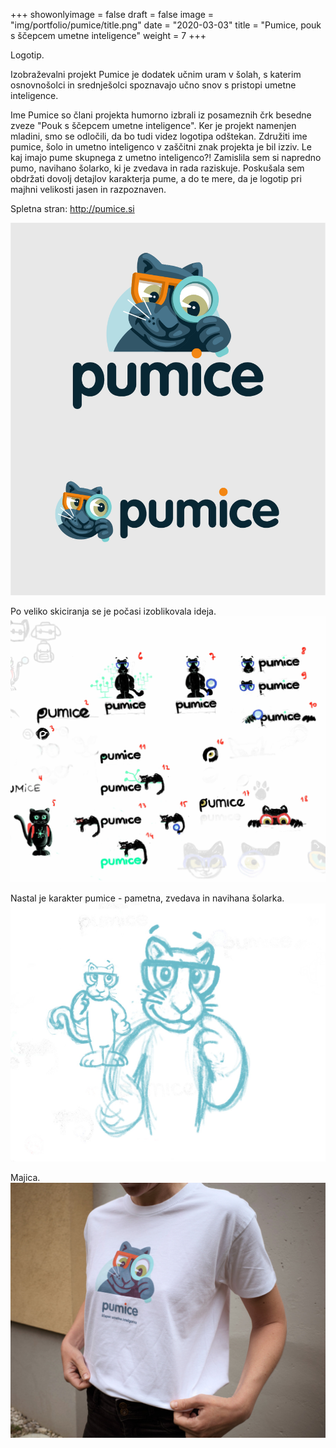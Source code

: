 +++
showonlyimage = false
draft = false
image = "img/portfolio/pumice/title.png"
date = "2020-03-03"
title = "Pumice, pouk s ščepcem umetne inteligence"
weight = 7
+++

Logotip.

<!--more-->

Izobraževalni projekt Pumice je dodatek učnim uram v šolah, s katerim osnovnošolci in srednješolci spoznavajo učno snov s pristopi umetne inteligence.

Ime Pumice so člani projekta humorno izbrali iz posameznih črk besedne zveze "Pouk s ščepcem umetne inteligence". Ker je projekt namenjen mladini, smo se odločili, da bo tudi videz logotipa odštekan. Združiti ime pumice, šolo in umetno inteligenco v zaščitni znak projekta je bil izziv. Le kaj imajo pume skupnega z umetno inteligenco?! Zamislila sem si napredno pumo, navihano šolarko, ki je zvedava in rada raziskuje. Poskušala sem obdržati dovolj detajlov karakterja pume, a do te mere, da je logotip pri majhni velikosti jasen in razpoznaven.

Spletna stran: http://pumice.si


![pumice](/img/portfolio/pumice/title-01.png)

Po veliko skiciranja se je počasi izoblikovala ideja.
![pumice](/img/portfolio/pumice/pumice-skica-01.jpg)

Nastal je karakter pumice - pametna, zvedava in navihana šolarka.
![pumice](/img/portfolio/pumice/pumice-skica-03.jpg)

Majica.
![pumice](/img/portfolio/pumice/foto-pumice-majica-01.jpg)